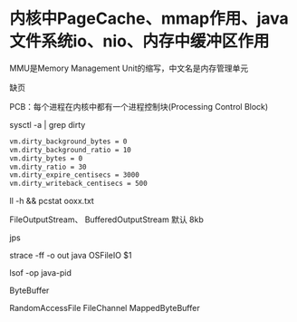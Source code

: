 # 内核中PageCache、mmap作用、java文件系统io、nio、内存中缓冲区作用

MMU是Memory Management Unit的缩写，中文名是内存管理单元

缺页

PCB：每个进程在内核中都有一个进程控制块(Processing Control Block)


sysctl -a | grep dirty
```sh
vm.dirty_background_bytes = 0
vm.dirty_background_ratio = 10
vm.dirty_bytes = 0
vm.dirty_ratio = 30
vm.dirty_expire_centisecs = 3000
vm.dirty_writeback_centisecs = 500
```


ll -h && pcstat ooxx.txt

FileOutputStream、 BufferedOutputStream 默认 8kb


jps

strace -ff -o out java OSFileIO $1

lsof -op java-pid

ByteBuffer

RandomAccessFile
FileChannel
MappedByteBuffer

